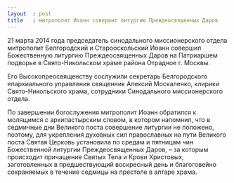 ```yaml
---
layout  : post
title   : митрополит Иоанн совершил литургию Преждеосвященных Даров
---
```

21 марта 2014 года председатель синодального миссионерского отдела митрополит Белгородский и Старооскольский Иоанн совершил Божественную литургию Преждеосвященных Даров на Патриаршем подворье в Свято-Никольском храме района Отрадное г. Москвы.

Его Высокопреосвященству сослужили секретарь Белгородского епархиального управления священник Алексий Москаленко, клирики Свято-Никольского храма, сотрудники Синодального миссионерского отдела.

По завершении богослужения митрополит Иоанн обратился к молящимся с архипастырским словом, в котором напомнил, что в седмичные дни Великого поста совершение литургии не положено, поэтому, для укрепления духовных сил православных на пути Великого поста Святая Церковь установила по средам и пятницам чин Божественной литургии Преждеосвященных Даров, – за которым происходит причащение Святых Тела и Крови Христовых, заготовленных в предшествующий воскресный день и благоговейно сохраняемых в течение седмицы на престоле в алтаре храма.
